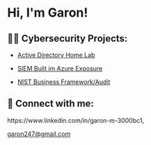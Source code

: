 <h1>Hi, I'm Garon! 

<h2>👨‍💻 Cybersecurity Projects:</h2>


  - [Active Directory Home Lab](https://github.com/1/Algorithms-Practice)
  

  -  [SIEM Bulit im Azure Exposure](https://github.com//   )

  -   [NIST Business Framework/Audit](https://github.com//Sentinel-Lab)
    
    
    


<h2> 🤳 Connect with me:</h2>
https://www.linkedin.com/in/garon-m-3000bc1,

garon247@gmail.com
